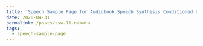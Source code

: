 ```yaml
---
title: 'Speech Sample Page for Audiobook Speech Synthesis Conditioned by Cross-Sentence Context-Aware Word Embeddings'
date: 2020-04-31
permalink: /posts/ssw-11-nakata
tags:
  - speech-sample-page
---
```



 